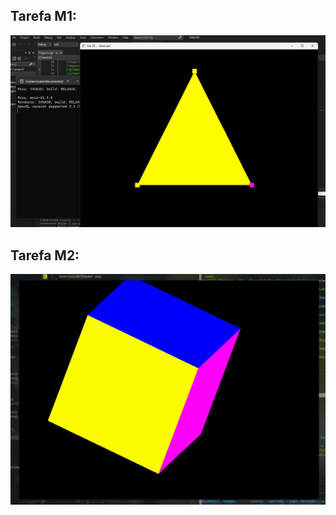 ## Tarefa M1:

![Hello3D](extras/Hello3D-screenshot.png)


## Tarefa M2:


![Hello3DCube](extras/hello3d-cube.gif)
